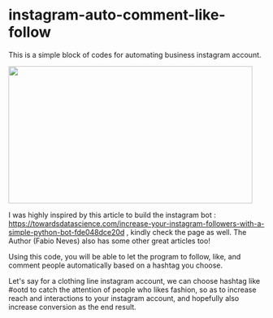 # instagram-auto-comment-like-follow
This is a simple block of codes for automating business instagram account.

<img src="http://inovapos.com/wp-content/uploads/2017/06/instagram-logo.jpg" width=480 height=270>

I was highly inspired by this article to build the instagram bot : https://towardsdatascience.com/increase-your-instagram-followers-with-a-simple-python-bot-fde048dce20d , kindly check the page as well. The Author (Fabio Neves) also has some other great articles too!

Using this code, you will be able to let the program to follow, like, and comment people automatically based on a hashtag you choose.

Let's say for a clothing line instagram account, we can choose hashtag like #ootd to catch the attention of people who likes fashion, so as to increase reach and interactions to your instagram account, and hopefully also increase conversion as the end result.
